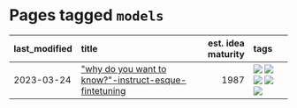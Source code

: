 # Pages tagged `models`

|last_modified|title|est. idea maturity|tags
|:---|:---|---:|:---|
|2023-03-24|["why do you want to know?"-instruct-esque-fintetuning](../whydoyouwantoknow.md)|1987|[![](https://img.shields.io/badge/tag-aiethics-3a9a4f)](../tags/aiethics.md) [![](https://img.shields.io/badge/tag-alignment-734214)](../tags/alignment.md) [![](https://img.shields.io/badge/tag-dialogue-d9f12f)](../tags/dialogue.md) [![](https://img.shields.io/badge/tag-models-fe76cf)](../tags/models.md) [![](https://img.shields.io/badge/tag-wip-fecb83)](../tags/wip.md)|